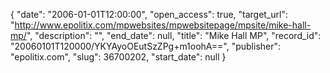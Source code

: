 {
  "date": "2006-01-01T12:00:00", 
  "open_access": true, 
  "target_url": "http://www.epolitix.com/mpwebsites/mpwebsitepage/mpsite/mike-hall-mp/", 
  "description": "", 
  "end_date": null, 
  "title": "Mike Hall MP", 
  "record_id": "20060101T120000/YKYAyoOEutSzZPg+m1oohA==", 
  "publisher": "epolitix.com", 
  "slug": 36700202, 
  "start_date": null
}

